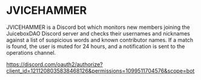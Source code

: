 # JVICEHAMMER

JVICEHAMMER is a Discord bot which monitors new members joining the JuiceboxDAO Discord server and checks their usernames and nicknames against a list of suspicious words and known contributor names. If a match is found, the user is muted for 24 hours, and a notification is sent to the operations channel.

https://discord.com/oauth2/authorize?client_id=1211208035838468126&permissions=1099511704576&scope=bot